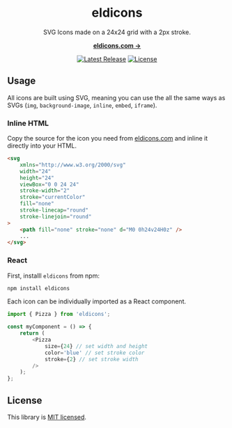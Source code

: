 <h1 align="center">
    eldicons
</h1>

<p align="center">
    SVG Icons made on a 24x24 grid with a 2px stroke.
<p>

<p align="center">
    <a href="https://eldicons.com/"><strong>eldicons.com &rarr;</strong></a>
</p>

<p align="center">
    <a href="https://github.com/lukeaelder/eldicons/releases"><img src="https://img.shields.io/npm/v/eldicons?style=flat-square" alt="Latest Release"></a>
    <a href="https://github.com/lukeaelder/eldicons/blob/master/LICENSE"><img src="https://img.shields.io/npm/l/eldicons.svg?style=flat-square" alt="License"></a>
</p>

## Usage

All icons are built using SVG, meaning you can use the all the same ways as SVGs (`img`, `background-image`, `inline`, `embed`, `iframe`).

### Inline HTML

Copy the source for the icon you need from [eldicons.com](https://eldicons.com) and inline it directly into your HTML.

```html
<svg
	xmlns="http://www.w3.org/2000/svg"
	width="24"
	height="24"
	viewBox="0 0 24 24"
	stroke-width="2"
	stroke="currentColor"
	fill="none"
	stroke-linecap="round"
	stroke-linejoin="round"
>
	<path fill="none" stroke="none" d="M0 0h24v24H0z" />
	...
</svg>
```

### React

First, installl `eldicons` from npm:

```sh
npm install eldicons
```

Each icon can be individually imported as a React component.

```js
import { Pizza } from 'eldicons';

const myComponent = () => {
	return (
		<Pizza
			size={24} // set width and height
			color='blue' // set stroke color
			stroke={2} // set stroke width
		/>
	);
};
```

## License

This library is [MIT licensed](https://github.com/lukeaelder/eldicons/blob/main/LICENSE).

